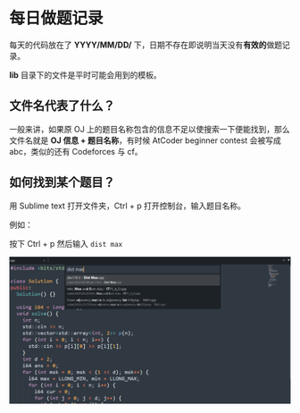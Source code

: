 # 每日做题记录

每天的代码放在了 **YYYY/MM/DD/** 下，日期不存在即说明当天没有**有效的**做题记录。

**lib** 目录下的文件是平时可能会用到的模板。

## 文件名代表了什么？

一般来讲，如果原 OJ 上的题目名称包含的信息不足以使搜索一下便能找到，那么文件名就是 **OJ 信息 + 题目名称**，有时候 AtCoder beginner contest 会被写成 abc，类似的还有 Codeforces 与 cf。

## 如何找到某个题目？

用 Sublime text 打开文件夹，Ctrl + p 打开控制台，输入题目名称。

例如：

按下 Ctrl + p 然后输入 `dist max`

![sample](./sample_screenshot.png)
